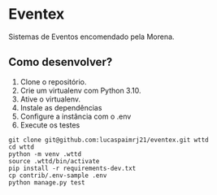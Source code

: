 # Eventex

Sistemas de Eventos encomendado pela Morena.

## Como desenvolver?

1. Clone o repositório.
2. Crie um virtualenv com Python 3.10.
3. Ative o virtualenv.
4. Instale as dependências  
5. Configure a instância com o .env
6. Execute os testes

```console
git clone git@github.com:lucaspaimrj21/eventex.git wttd
cd wttd
python -m venv .wttd
source .wttd/bin/activate
pip install -r requirements-dev.txt
cp contrib/.env-sample .env
python manage.py test
```
